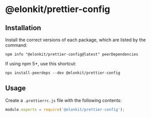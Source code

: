 # @elonkit/prettier-config

## Installation

Install the correct versions of each package, which are listed by the command:

```
npm info "@elonkit/prettier-config@latest" peerDependencies
```

If using npm 5+, use this shortcut:

```
npx install-peerdeps --dev @elonkit/prettier-config
```

## Usage

Create a `.prettierrc.js` file with the following contents:

```js
module.exports = require('@elonkit/prettier-config');
```
